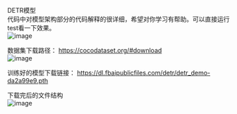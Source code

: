 DETR模型  
代码中对模型架构部分的代码解释的很详细，希望对你学习有帮助。可以直接运行test看一下效果。  
![image](https://github.com/user-attachments/assets/a065fa27-5a5f-4ef3-ad35-8e1134d6c315)

数据集下载路径：  https://cocodataset.org/#download  
![image](https://github.com/user-attachments/assets/001043cc-663d-445d-8c7d-141cf718c096)

训练好的模型下载链接：  https://dl.fbaipublicfiles.com/detr/detr_demo-da2a99e9.pth  

下载完后的文件结构  
![image](https://github.com/user-attachments/assets/3d0f1a27-a4d0-40f2-b3b2-83a4985483e7)

